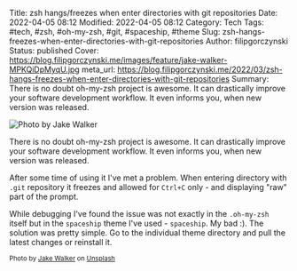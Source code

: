 Title: zsh hangs/freezes when enter directories with git repositories
Date: 2022-04-05 08:12
Modified: 2022-04-05 08:12
Category: Tech
Tags: #tech, #zsh, #oh-my-zsh, #git, #spaceship, #theme
Slug: zsh-hangs-freezes-when-enter-directories-with-git-repositories
Author: filipgorczynski
Status: published
Cover: https://blog.filipgorczynski.me/images/feature/jake-walker-MPKQiDpMyqU.jpg
meta_url: https://blog.filipgorczynski.me/2022/03/zsh-hangs-freezes-when-enter-directories-with-git-repositories
Summary: There is no doubt oh-my-zsh project is awesome. It can drastically improve your software development workflow. It even informs you, when new version was released.

![Photo by Jake Walker](https://blog.filipgorczynski.me/images/feature/jake-walker-MPKQiDpMyqU.jpg)

There is no doubt oh-my-zsh project is awesome. It can drastically improve your software development workflow. It even informs you, when new version was released.

After some time of using it I've met a problem. When entering directory with `.git` repository it freezes and allowed for `Ctrl+C` only - and displaying "raw" part of the prompt.

While debugging I've found the issue was not exactly in the `.oh-my-zsh` itself but in the `spaceship` theme I've used - `spaceship`. My bad :). The solution was pretty simple. Go to the individual theme directory and pull the latest changes or reinstall it.

<small class="unsplash-reference">
    Photo by <a href="https://unsplash.com/@jakewalker?utm_source=unsplash&utm_medium=referral&utm_content=creditCopyText">Jake Walker</a> on <a href="https://unsplash.com/?utm_source=unsplash&utm_medium=referral&utm_content=creditCopyText">Unsplash</a>
</small>
